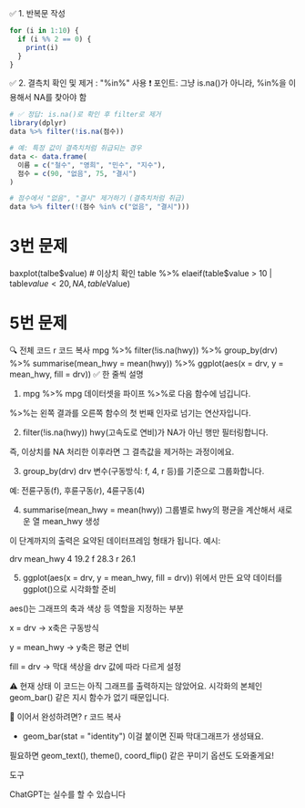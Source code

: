 ✅ 1. 반복문 작성
```r
for (i in 1:10) {
  if (i %% 2 == 0) {
    print(i)
  }
}
```

✅ 2. 결측치 확인 및 제거 : "%in%" 사용
❗ 포인트: 그냥 is.na()가 아니라, %in%을 이용해서 NA를 찾아야 함
```r
# ✅ 정답: is.na()로 확인 후 filter로 제거
library(dplyr)
data %>% filter(!is.na(점수))

# 예: 특정 값이 결측치처럼 취급되는 경우
data <- data.frame(
  이름 = c("철수", "영희", "민수", "지수"),
  점수 = c(90, "없음", 75, "결시")
)

# 점수에서 "없음", "결시" 제거하기 (결측치처럼 취급)
data %>% filter(!(점수 %in% c("없음", "결시")))
```

# 3번 문제
baxplot(talbe$value) # 이상치 확인
table %>% elaeif(table$value > 10 | table$value < 20, NA, table$Value)


# 5번 문제
🔍 전체 코드
r
코드 복사
mpg %>%
  filter(!is.na(hwy)) %>%
  group_by(drv) %>%
  summarise(mean_hwy = mean(hwy)) %>%
  ggplot(aes(x = drv, y = mean_hwy, fill = drv))
✅ 한 줄씩 설명
1. mpg %>%
mpg 데이터셋을 파이프 %>%로 다음 함수에 넘깁니다.

%>%는 왼쪽 결과를 오른쪽 함수의 첫 번째 인자로 넘기는 연산자입니다.

2. filter(!is.na(hwy))
hwy(고속도로 연비)가 NA가 아닌 행만 필터링합니다.

즉, 이상치를 NA 처리한 이후라면 그 결측값을 제거하는 과정이에요.

3. group_by(drv)
drv 변수(구동방식: f, 4, r 등)를 기준으로 그룹화합니다.

예: 전륜구동(f), 후륜구동(r), 4륜구동(4)

4. summarise(mean_hwy = mean(hwy))
그룹별로 hwy의 평균을 계산해서 새로운 열 mean_hwy 생성

이 단계까지의 출력은 요약된 데이터프레임 형태가 됩니다. 예시:

drv	mean_hwy
4	19.2
f	28.3
r	26.1

5. ggplot(aes(x = drv, y = mean_hwy, fill = drv))
위에서 만든 요약 데이터를 ggplot()으로 시각화할 준비

aes()는 그래프의 축과 색상 등 역할을 지정하는 부분

x = drv → x축은 구동방식

y = mean_hwy → y축은 평균 연비

fill = drv → 막대 색상을 drv 값에 따라 다르게 설정

⚠️ 현재 상태
이 코드는 아직 그래프를 출력하지는 않았어요.
시각화의 본체인 geom_bar() 같은 지시 함수가 없기 때문입니다.

🎯 이어서 완성하려면?
r
코드 복사
+ geom_bar(stat = "identity")
이걸 붙이면 진짜 막대그래프가 생성돼요.

필요하면 geom_text(), theme(), coord_flip() 같은 꾸미기 옵션도 도와줄게요!











도구



ChatGPT는 실수를 할 수 있습니다